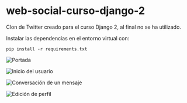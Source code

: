 # web-social-curso-django-2
Clon de Twitter creado para el curso Django 2, al final no se ha utilizado.

Instalar las dependencias en el entorno virtual con:

```
pip install -r requirements.txt
```

![Portada](../blob/master/docs/img/src01.JPG?raw=true "Portada")

![Inicio del usuario](../blob/master/docs/img/src02.JPG?raw=true "Inicio del usuario")

![Conversación de un mensaje](../blob/master/docs/img/src03.JPG?raw=true "Conversación de un mensaje")

![Edición de perfil](../blob/master/docs/img/src04.JPG?raw=true "Edición de perfil")
